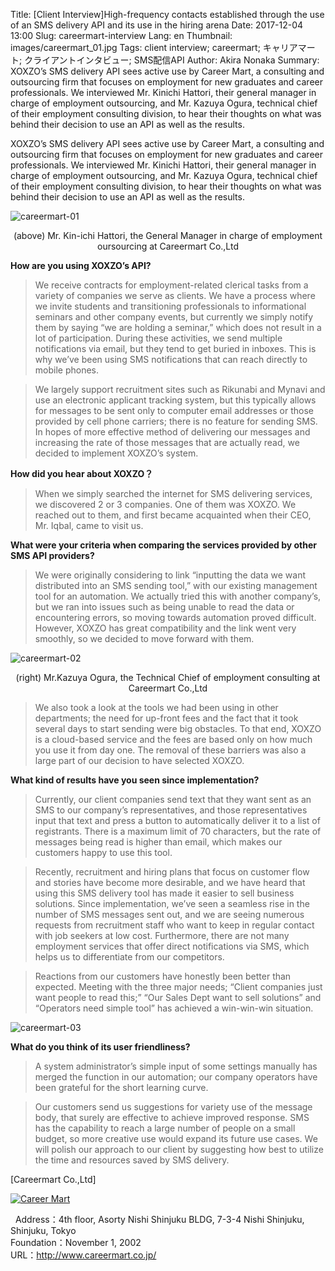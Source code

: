 Title: [Client Interview]High-frequency contacts established through the use of an SMS delivery API and its use in the hiring arena
Date: 2017-12-04 13:00
Slug: careermart-interview
Lang: en
Thumbnail: images/careermart_01.jpg
Tags: client interview; careermart; キャリアマート; クライアントインタビュー; SMS配信API
Author: Akira Nonaka
Summary: XOXZO’s SMS delivery API sees active use by Career Mart, a consulting and outsourcing firm that focuses on employment for new graduates and career professionals.  We interviewed Mr. Kinichi Hattori, their general manager in charge of employment outsourcing, and Mr. Kazuya Ogura, technical chief of their employment consulting division, to hear their thoughts on what was behind their decision to use an API as well as the results.

XOXZO’s SMS delivery API sees active use by Career Mart, a consulting and outsourcing firm that focuses on employment for new graduates and career professionals.  We interviewed Mr. Kinichi Hattori, their general manager in charge of employment outsourcing, and Mr. Kazuya Ogura, technical chief of their employment consulting division, to hear their thoughts on what was behind their decision to use an API as well as the results.

![careermart-01](/images/careermart_01.jpg)
<div style="text-align: center;">(above) Mr. Kin-ichi Hattori, the General Manager in charge of employment oursourcing at Careermart Co.,Ltd</div>

__How are you using XOXZO’s API?__

>We receive contracts for employment-related clerical tasks from a variety of companies we serve as clients.  We have a process where we invite students and transitioning professionals to informational seminars and other company events, but currently we simply notify them by saying “we are holding a seminar,” which does not result in a lot of participation.  During these activities, we send multiple notifications via email, but they tend to get buried in inboxes.  This is why we’ve been using SMS notifications that can reach directly to mobile phones.  

>We largely support recruitment sites such as Rikunabi and Mynavi and use an electronic applicant tracking system, but this typically allows for messages to be sent only to computer email addresses or those provided by cell phone carriers; there is no feature for sending SMS.  In hopes of more effective method of delivering our messages and increasing the rate of those messages that are actually read, we decided to implement XOXZO’s system.

__How did you hear about XOXZO？__

>When we simply searched the internet for SMS delivering services, we discovered 2 or 3 companies.  One of them was XOXZO.  We reached out to them, and first became acquainted when their CEO, Mr. Iqbal, came to visit us.

__What were your criteria when comparing the services provided by other SMS API providers?__

>We were originally considering to link “inputting the data we want distributed into an SMS sending tool,” with our existing management tool for an automation. We actually tried this with another company’s, but we ran into issues such as being unable to read the data or encountering errors, so moving towards automation proved difficult.  However, XOXZO has great compatibility and the link went very smoothly, so we decided to move forward with them.  

![careermart-02](/images/careermart_02.jpg)
<div style="text-align: center;">(right) Mr.Kazuya Ogura, the Technical Chief of employment consulting at Careermart Co.,Ltd</div>

>We also took a look at the tools we had been using in other departments; the need for up-front fees and the fact that it took several days to start sending were big obstacles.  To that end, XOXZO is a cloud-based service and the fees are based only on how much you use it from day one.  The removal of these barriers was also a large part of our decision to have selected XOXZO.

__What kind of results have you seen since implementation?__

>Currently, our client companies send text that they want sent as an SMS to our company’s representatives, and those representatives input that text and press a button to automatically deliver it to a list of registrants.  There is a maximum limit of 70 characters, but the rate of messages being read is higher than email, which makes our customers happy to use this tool.

>Recently, recruitment and hiring plans that focus on customer flow and stories have become more desirable, and we have heard that using this SMS delivery tool has made it easier to sell business solutions.  Since implementation, we’ve seen a seamless rise in the number of SMS messages sent out, and we are seeing numerous requests from recruitment staff who want to keep in regular contact with job seekers at low cost.  Furthermore, there are not many employment services that offer direct notifications via SMS, which helps us to differentiate from our competitors.

>Reactions from our customers have honestly been better than expected. Meeting with the three major needs; “Client companies just want people to read this;” “Our Sales Dept want to sell solutions” and “Operators need simple tool” has achieved a win-win-win situation.

![careermart-03](/images/careernart_03.jpg)

__What do you think of its user friendliness?__

>A system administrator’s simple input of some settings manually has merged the function in our automation; our company operators have been grateful for the short learning curve.

>Our customers send us suggestions for variety use of the message body, that surely are effective to achieve improved response.  SMS has the capability to reach a large number of people on a small budget, so more creative use would expand its future use cases.  We will polish our approach to our client by suggesting how best to utilize the time and resources saved by SMS delivery.


[Careermart Co.,Ltd]

[![Career Mart]({filename}/images/client-logos/career-mart-logo.jpg)](http://www.careermart.co.jp/)

 
Address：4th floor, Asorty Nishi Shinjuku BLDG, 7-3-4 Nishi Shinjuku, Shinjuku, Tokyo  
Foundation：November 1, 2002  
URL：<http://www.careermart.co.jp/>

